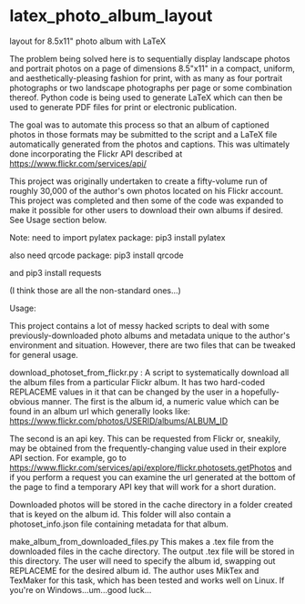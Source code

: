# latex_photo_album_layout
layout for 8.5x11" photo album with LaTeX

The problem being solved here is to sequentially display landscape photos and portrait photos on a page of dimensions 8.5"x11" in a compact, uniform, and aesthetically-pleasing fashion for print, with as many as four portrait photographs or two landscape photographs per page or some combination thereof.  Python code is being used to generate LaTeX which can then be used to generate PDF files for print or electronic publication.

The goal was to automate this process so that an album of captioned photos in those formats may be submitted to the script and a LaTeX file automatically generated from the photos and captions.  This was ultimately done incorporating the Flickr API described at https://www.flickr.com/services/api/

This project was originally undertaken to create a fifty-volume run of roughly 30,000 of the author's own photos located on his Flickr account.  This project was completed and then some of the code was expanded to make it possible for other users to download their own albums if desired.  See Usage section below.

Note: need to import pylatex package:
pip3 install pylatex

also need qrcode package:
pip3 install qrcode

and
pip3 install requests

(I think those are all the non-standard ones...)

Usage:

This project contains a lot of messy hacked scripts to deal with some previously-downloaded photo albums and metadata unique to the author's environment and situation.  However, there are two files that can be tweaked for general usage.

download_photoset_from_flickr.py :
A script to systematically download all the album files from a particular Flickr album.  It has two hard-coded REPLACEME values in it that can be changed by the user in a hopefully-obvious manner.  The first is the album id, a numeric value which can be found in an album url which generally looks like:
https://www.flickr.com/photos/USERID/albums/ALBUM_ID


The second is an api key.  This can be requested from Flickr or, sneakily, may be obtained from the frequently-changing value used in their explore API section.  For example, go to https://www.flickr.com/services/api/explore/flickr.photosets.getPhotos and if you perform a request you can examine the url generated at the bottom of the page to find a temporary API key that will work for a short duration. 

Downloaded photos will be stored in the cache directory in a folder created that is keyed on the album id.  This folder will also contain a photoset_info.json file containing metadata for that album.

make_album_from_downloaded_files.py
This makes a .tex file from the downloaded files in the cache directory.  The output .tex file will be stored in this directory.  The user will need to specify the album id, swapping out REPLACEME for the desired album id.  The author uses MikTex and TexMaker for this task, which has been tested and works well on Linux.  If you're on Windows...um...good luck...

